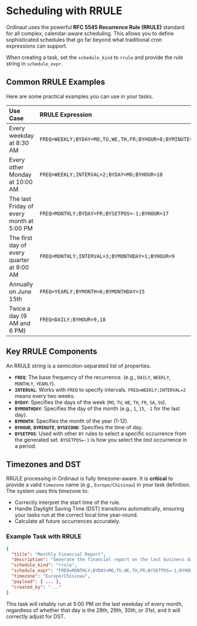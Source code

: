 # Scheduling with RRULE

Ordinaut uses the powerful **RFC 5545 Recurrence Rule (RRULE)** standard for all complex, calendar-aware scheduling. This allows you to define sophisticated schedules that go far beyond what traditional cron expressions can support.

When creating a task, set the `schedule_kind` to `rrule` and provide the rule string in `schedule_expr`.

## Common RRULE Examples

Here are some practical examples you can use in your tasks.

| Use Case                                  | RRULE Expression                                       |
|:------------------------------------------|:-------------------------------------------------------|
| Every weekday at 8:30 AM                  | `FREQ=WEEKLY;BYDAY=MO,TU,WE,TH,FR;BYHOUR=8;BYMINUTE=30`  |
| Every other Monday at 10:00 AM            | `FREQ=WEEKLY;INTERVAL=2;BYDAY=MO;BYHOUR=10`              |
| The last Friday of every month at 5:00 PM | `FREQ=MONTHLY;BYDAY=FR;BYSETPOS=-1;BYHOUR=17`            |
| The first day of every quarter at 9:00 AM | `FREQ=MONTHLY;INTERVAL=3;BYMONTHDAY=1;BYHOUR=9`          |
| Annually on June 15th                     | `FREQ=YEARLY;BYMONTH=6;BYMONTHDAY=15`                    |
| Twice a day (9 AM and 6 PM)               | `FREQ=DAILY;BYHOUR=9,18`                                 |

## Key RRULE Components

An RRULE string is a semicolon-separated list of properties.

- **`FREQ`**: The base frequency of the recurrence. (e.g., `DAILY`, `WEEKLY`, `MONTHLY`, `YEARLY`).
- **`INTERVAL`**: Works with `FREQ` to specify intervals. `FREQ=WEEKLY;INTERVAL=2` means every two weeks.
- **`BYDAY`**: Specifies the days of the week (`MO`, `TU`, `WE`, `TH`, `FR`, `SA`, `SU`).
- **`BYMONTHDAY`**: Specifies the day of the month (e.g., `1`, `15`, `-1` for the last day).
- **`BYMONTH`**: Specifies the month of the year (1-12).
- **`BYHOUR`**, **`BYMINUTE`**, **`BYSECOND`**: Specifies the time of day.
- **`BYSETPOS`**: Used with other `BY` rules to select a specific occurrence from the generated set. `BYSETPOS=-1` is how you select the *last* occurrence in a period.

## Timezones and DST

RRULE processing in Ordinaut is fully timezone-aware. It is **critical** to provide a valid `timezone` name (e.g., `Europe/Chisinau`) in your task definition. The system uses this timezone to:

- Correctly interpret the start time of the rule.
- Handle Daylight Saving Time (DST) transitions automatically, ensuring your tasks run at the correct local time year-round.
- Calculate all future occurrences accurately.

### Example Task with RRULE

```json
{
  "title": "Monthly Financial Report",
  "description": "Generate the financial report on the last business day of the month.",
  "schedule_kind": "rrule",
  "schedule_expr": "FREQ=MONTHLY;BYDAY=MO,TU,WE,TH,FR;BYSETPOS=-1;BYHOUR=17;BYMINUTE=0",
  "timezone": "Europe/Chisinau",
  "payload": { ... },
  "created_by": "..."
}
```

This task will reliably run at 5:00 PM on the last weekday of every month, regardless of whether that day is the 28th, 29th, 30th, or 31st, and it will correctly adjust for DST.
